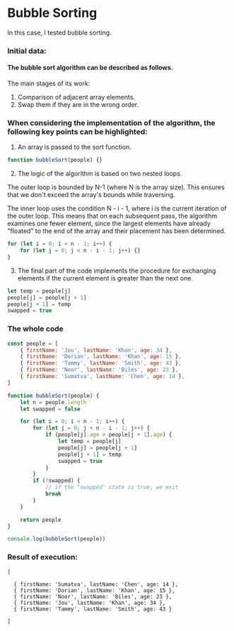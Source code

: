 # Bubble Sorting

In this case, I tested bubble sorting.

### Initial data:

#### The bubble sort algorithm can be described as follows.

The main stages of its work:

1. Comparison of adjacent array elements.
2. Swap them if they are in the wrong order.

### When considering the implementation of the algorithm, the following key points can be highlighted:

1. An array is passed to the sort function.

```javascript
function bubbleSort(people) {}
```

2. The logic of the algorithm is based on two nested loops.

The outer loop is bounded by N-1 (where N is the array size). This ensures that we don't exceed the array's bounds while traversing.

The inner loop uses the condition N - i - 1, where i is the current iteration of the outer loop. This means that on each subsequent pass, the algorithm examines one fewer element, since the largest elements have already "floated" to the end of the array and their placement has been determined.

```javascript
for (let i = 0; i < n - 1; i++) {
	for (let j = 0; j < n - i - 1; j++) {}
}
```

3. The final part of the code implements the procedure for exchanging elements if the current element is greater than the next one.

```javascript
let temp = people[j]
people[j] = people[j + 1]
people[j + 1] = temp
swapped = true
```

### The whole code

```javascript
const people = [
	{ firstName: 'Jou', lastName: 'Khan', age: 34 },
	{ firstName: 'Dorian', lastName: 'Khan', age: 15 },
	{ firstName: 'Tammy', lastName: 'Smith', age: 43 },
	{ firstName: 'Noor', lastName: 'Biles', age: 23 },
	{ firstName: 'Sumatva', lastName: 'Chen', age: 14 },
]

function bubbleSort(people) {
	let n = people.length
	let swapped = false

	for (let i = 0; i < n - 1; i++) {
		for (let j = 0; j < n - i - 1; j++) {
			if (people[j].age > people[j + 1].age) {
				let temp = people[j]
				people[j] = people[j + 1]
				people[j + 1] = temp
				swapped = true
			}
		}
		if (!swapped) {
			// if the "swapped" state is true, we exit
			break
		}
	}

	return people
}

console.log(bubbleSort(people))
```

### Result of execution:

```
[

  { firstName: 'Sumatva', lastName: 'Chen', age: 14 },
  { firstName: 'Dorian', lastName: 'Khan', age: 15 },
  { firstName: 'Noor', lastName: 'Biles', age: 23 },
  { firstName: 'Jou', lastName: 'Khan', age: 34 },
  { firstName: 'Tammy', lastName: 'Smith', age: 43 }

]
```
